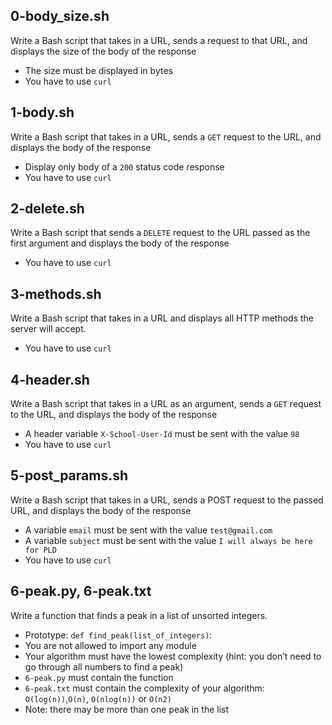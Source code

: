 ## 0-body_size.sh
Write a Bash script that takes in a URL, sends a request to that URL, and displays the size of the body of the response

- The size must be displayed in bytes
- You have to use `curl`

## 1-body.sh
Write a Bash script that takes in a URL, sends a `GET` request to the URL, and displays the body of the response

- Display only body of a `200` status code response
- You have to use `curl`

## 2-delete.sh
Write a Bash script that sends a `DELETE` request to the URL passed as the first argument and displays the body of the response

- You have to use `curl`

## 3-methods.sh
Write a Bash script that takes in a URL and displays all HTTP methods the server will accept.

- You have to use `curl`

## 4-header.sh
Write a Bash script that takes in a URL as an argument, sends a `GET` request to the URL, and displays the body of the response

- A header variable `X-School-User-Id` must be sent with the value `98`
- You have to use `curl`

## 5-post_params.sh
Write a Bash script that takes in a URL, sends a POST request to the passed URL, and displays the body of the response

- A variable `email` must be sent with the value `test@gmail.com`
- A variable `subject` must be sent with the value `I will always be here for PLD`
- You have to use `curl`

## 6-peak.py, 6-peak.txt
Write a function that finds a peak in a list of unsorted integers.

- Prototype: `def find_peak(list_of_integers)`:
- You are not allowed to import any module
- Your algorithm must have the lowest complexity (hint: you don’t need to go through all numbers to find a peak)
- `6-peak.py` must contain the function
- `6-peak.txt` must contain the complexity of your algorithm: `O(log(n))`,`O(n)`, `O(nlog(n))` or `O(n2)`
- Note: there may be more than one peak in the list
